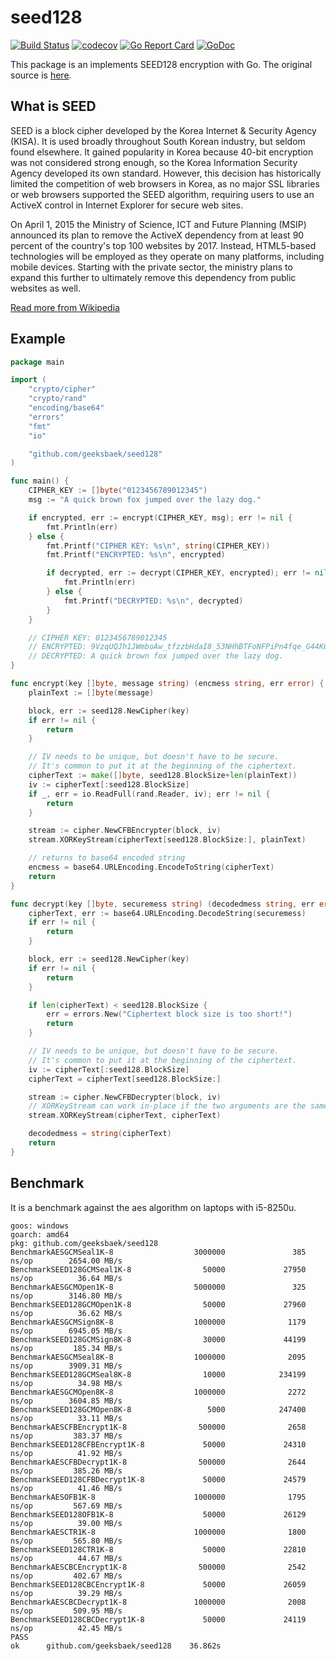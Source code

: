 # seed128

[![Build Status](https://travis-ci.org/geeksbaek/seed128.svg?branch=master)](https://travis-ci.org/geeksbaek/seed128)
[![codecov](https://codecov.io/gh/geeksbaek/seed128/branch/master/graph/badge.svg)](https://codecov.io/gh/geeksbaek/seed128)
[![Go Report Card](https://goreportcard.com/badge/github.com/geeksbaek/seed128)](https://goreportcard.com/report/github.com/geeksbaek/seed128)
[![GoDoc](https://godoc.org/github.com/geeksbaek/seed128?status.svg)](https://godoc.org/github.com/geeksbaek/seed128)

This package is an implements SEED128 encryption with Go. The original source is [here](https://seed.kisa.or.kr/iwt/ko/bbs/EgovReferenceDetail.do?bbsId=BBSMSTR_000000000002&nttId=34).

## What is SEED

SEED is a block cipher developed by the Korea Internet & Security Agency (KISA). It is used broadly throughout South Korean industry, but seldom found elsewhere. It gained popularity in Korea because 40-bit encryption was not considered strong enough, so the Korea Information Security Agency developed its own standard. However, this decision has historically limited the competition of web browsers in Korea, as no major SSL libraries or web browsers supported the SEED algorithm, requiring users to use an ActiveX control in Internet Explorer for secure web sites.

On April 1, 2015 the Ministry of Science, ICT and Future Planning (MSIP) announced its plan to remove the ActiveX dependency from at least 90 percent of the country's top 100 websites by 2017. Instead, HTML5-based technologies will be employed as they operate on many platforms, including mobile devices. Starting with the private sector, the ministry plans to expand this further to ultimately remove this dependency from public websites as well.

[Read more from Wikipedia](https://en.wikipedia.org/wiki/SEED)

## Example

```go
package main

import (
    "crypto/cipher"
    "crypto/rand"
    "encoding/base64"
    "errors"
    "fmt"
    "io"

    "github.com/geeksbaek/seed128"
)

func main() {
    CIPHER_KEY := []byte("0123456789012345")
    msg := "A quick brown fox jumped over the lazy dog."

    if encrypted, err := encrypt(CIPHER_KEY, msg); err != nil {
        fmt.Println(err)
    } else {
        fmt.Printf("CIPHER KEY: %s\n", string(CIPHER_KEY))
        fmt.Printf("ENCRYPTED: %s\n", encrypted)

        if decrypted, err := decrypt(CIPHER_KEY, encrypted); err != nil {
            fmt.Println(err)
        } else {
            fmt.Printf("DECRYPTED: %s\n", decrypted)
        }
    }

    // CIPHER KEY: 0123456789012345
    // ENCRYPTED: 9VzqUQJh1JWmboAw_tfzzbHdaI8_53NHhBTFoNFPiPn4fqe_G44K0xQpYRyqRWAIp9ao-6OnTkJCh08=
    // DECRYPTED: A quick brown fox jumped over the lazy dog.
}

func encrypt(key []byte, message string) (encmess string, err error) {
    plainText := []byte(message)

    block, err := seed128.NewCipher(key)
    if err != nil {
        return
    }

    // IV needs to be unique, but doesn't have to be secure.
    // It's common to put it at the beginning of the ciphertext.
    cipherText := make([]byte, seed128.BlockSize+len(plainText))
    iv := cipherText[:seed128.BlockSize]
    if _, err = io.ReadFull(rand.Reader, iv); err != nil {
        return
    }

    stream := cipher.NewCFBEncrypter(block, iv)
    stream.XORKeyStream(cipherText[seed128.BlockSize:], plainText)

    // returns to base64 encoded string
    encmess = base64.URLEncoding.EncodeToString(cipherText)
    return
}

func decrypt(key []byte, securemess string) (decodedmess string, err error) {
    cipherText, err := base64.URLEncoding.DecodeString(securemess)
    if err != nil {
        return
    }

    block, err := seed128.NewCipher(key)
    if err != nil {
        return
    }

    if len(cipherText) < seed128.BlockSize {
        err = errors.New("Ciphertext block size is too short!")
        return
    }

    // IV needs to be unique, but doesn't have to be secure.
    // It's common to put it at the beginning of the ciphertext.
    iv := cipherText[:seed128.BlockSize]
    cipherText = cipherText[seed128.BlockSize:]

    stream := cipher.NewCFBDecrypter(block, iv)
    // XORKeyStream can work in-place if the two arguments are the same.
    stream.XORKeyStream(cipherText, cipherText)

    decodedmess = string(cipherText)
    return
}
```

## Benchmark

It is a benchmark against the aes algorithm on laptops with i5-8250u.

```text
goos: windows
goarch: amd64
pkg: github.com/geeksbaek/seed128
BenchmarkAESGCMSeal1K-8                  3000000               385 ns/op        2654.00 MB/s
BenchmarkSEED128GCMSeal1K-8                50000             27950 ns/op          36.64 MB/s
BenchmarkAESGCMOpen1K-8                  5000000               325 ns/op        3146.80 MB/s
BenchmarkSEED128GCMOpen1K-8                50000             27960 ns/op          36.62 MB/s
BenchmarkAESGCMSign8K-8                  1000000              1179 ns/op        6945.05 MB/s
BenchmarkSEED128GCMSign8K-8                30000             44199 ns/op         185.34 MB/s
BenchmarkAESGCMSeal8K-8                  1000000              2095 ns/op        3909.31 MB/s
BenchmarkSEED128GCMSeal8K-8                10000            234199 ns/op          34.98 MB/s
BenchmarkAESGCMOpen8K-8                  1000000              2272 ns/op        3604.85 MB/s
BenchmarkSEED128GCMOpen8K-8                 5000            247400 ns/op          33.11 MB/s
BenchmarkAESCFBEncrypt1K-8                500000              2658 ns/op         383.37 MB/s
BenchmarkSEED128CFBEncrypt1K-8             50000             24310 ns/op          41.92 MB/s
BenchmarkAESCFBDecrypt1K-8                500000              2644 ns/op         385.26 MB/s
BenchmarkSEED128CFBDecrypt1K-8             50000             24579 ns/op          41.46 MB/s
BenchmarkAESOFB1K-8                      1000000              1795 ns/op         567.69 MB/s
BenchmarkSEED128OFB1K-8                    50000             26129 ns/op          39.00 MB/s
BenchmarkAESCTR1K-8                      1000000              1800 ns/op         565.80 MB/s
BenchmarkSEED128CTR1K-8                    50000             22810 ns/op          44.67 MB/s
BenchmarkAESCBCEncrypt1K-8                500000              2542 ns/op         402.67 MB/s
BenchmarkSEED128CBCEncrypt1K-8             50000             26059 ns/op          39.29 MB/s
BenchmarkAESCBCDecrypt1K-8               1000000              2008 ns/op         509.95 MB/s
BenchmarkSEED128CBCDecrypt1K-8             50000             24119 ns/op          42.45 MB/s
PASS
ok      github.com/geeksbaek/seed128    36.862s
```